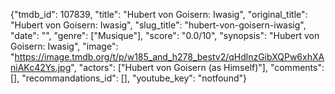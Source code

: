 {"tmdb_id": 107839, "title": "Hubert von Goisern: Iwasig", "original_title": "Hubert von Goisern: Iwasig", "slug_title": "hubert-von-goisern-iwasig", "date": "", "genre": ["Musique"], "score": "0.0/10", "synopsis": "Hubert von Goisern: Iwasig", "image": "https://image.tmdb.org/t/p/w185_and_h278_bestv2/qHdlnzGibXQPw6xhXAniAKc42Ys.jpg", "actors": ["Hubert von Goisern (as Himself)"], "comments": [], "recommandations_id": [], "youtube_key": "notfound"}